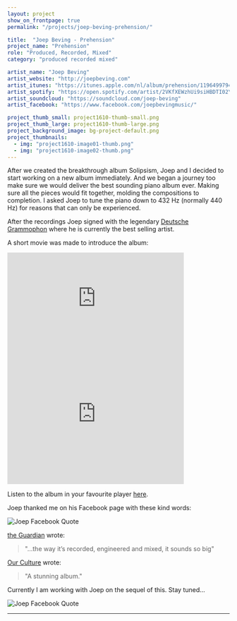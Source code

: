 ```yaml
---
layout: project
show_on_frontpage: true
permalink: "/projects/joep-beving-prehension/"

title:  "Joep Beving - Prehension"
project_name: "Prehension"
role: "Produced, Recorded, Mixed"
category: "produced recorded mixed"

artist_name: "Joep Beving"
artist_website: "http://joepbeving.com"
artist_itunes: "https://itunes.apple.com/nl/album/prehension/1196499794?l=en"
artist_spotify: "https://open.spotify.com/artist/2VKfXEWzhUi9siHBDTI02Y"
artist_soundcloud: "https://soundcloud.com/joep-beving"
artist_facebook: "https://www.facebook.com/joepbevingmusic/"

project_thumb_small: project1610-thumb-small.png
project_thumb_large: project1610-thumb-large.png
project_background_image: bg-project-default.png
project_thumbnails:
  - img: "project1610-image01-thumb.png"
  - img: "project1610-image02-thumb.png"
---
```


After we created the breakthrough album Solipsism, Joep and I decided to start working on a new album immediately. And we began a journey too make sure we would deliver the best sounding piano album ever. Making sure all the pieces would fit together, molding the compositions to completion. I asked Joep to tune the piano down to 432 Hz (normally 440 Hz) for reasons that can only be experienced.

After the recordings Joep signed with the legendary [Deutsche Grammophon](http://www.deutschegrammophon.com/en/cat/4797151?) where he is currently the best selling artist.

A short movie was made to introduce the album:
<iframe width="400" height="225" src="https://www.youtube.com/embed/Tuh4_h93DZk?rel=0" frameborder="0" gesture="media" allow="encrypted-media" allowfullscreen></iframe>

<iframe src="https://open.spotify.com/embed/album/4IrmlNwO8aXQlFghPYl01q" width="400" height="300" frameborder="0" allowtransparency="true" allow="encrypted-media"></iframe>

Listen to the album in your favourite player [here](https://dg.lnk.to/beving-prehension).

Joep thanked me on his Facebook page with these kind words:

![Joep Facebook Quote](../../img/project1610-facebookquote.png)


[the Guardian](https://www.theguardian.com/music/2017/may/13/joep-beving-dutch-pianist-spotify-star-solipsism) wrote:
>"...the way it’s recorded, engineered and mixed, it sounds so big"

[Our Culture](https://ourculturemag.com/2017/04/09/204-2/) wrote:
>"A stunning album." 

Currently I am working with Joep on the sequel of this. Stay tuned...

![Joep Facebook Quote](../../img/project1610-facebookquote2.png)

---